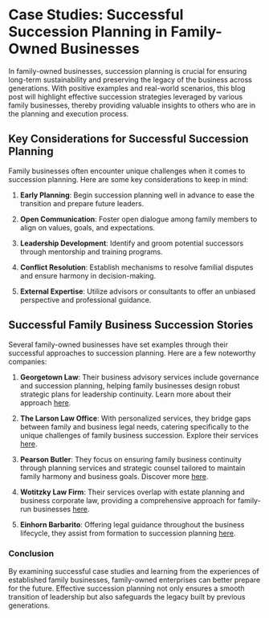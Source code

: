 # Case Studies: Successful Succession Planning in Family-Owned Businesses

In family-owned businesses, succession planning is crucial for ensuring long-term sustainability and preserving the legacy of the business across generations. With positive examples and real-world scenarios, this blog post will highlight effective succession strategies leveraged by various family businesses, thereby providing valuable insights to others who are in the planning and execution process.

## Key Considerations for Successful Succession Planning

Family businesses often encounter unique challenges when it comes to succession planning. Here are some key considerations to keep in mind:

1. **Early Planning**: Begin succession planning well in advance to ease the transition and prepare future leaders.
   
2. **Open Communication**: Foster open dialogue among family members to align on values, goals, and expectations.
   
3. **Leadership Development**: Identify and groom potential successors through mentorship and training programs.
   
4. **Conflict Resolution**: Establish mechanisms to resolve familial disputes and ensure harmony in decision-making.
   
5. **External Expertise**: Utilize advisors or consultants to offer an unbiased perspective and professional guidance.

## Successful Family Business Succession Stories

Several family-owned businesses have set examples through their successful approaches to succession planning. Here are a few noteworthy companies:

1. **Georgetown Law**: Their business advisory services include governance and succession planning, helping family businesses design robust strategic plans for leadership continuity. Learn more about their approach [here](/dir/georgetown_law).

2. **The Larson Law Office**: With personalized services, they bridge gaps between family and business legal needs, catering specifically to the unique challenges of family business succession. Explore their services [here](/dir/the_larson_law_office).

3. **Pearson Butler**: They focus on ensuring family business continuity through planning services and strategic counsel tailored to maintain family harmony and business goals. Discover more [here](/dir/pearson_butler).

4. **Wotitzky Law Firm**: Their services overlap with estate planning and business corporate law, providing a comprehensive approach for family-run businesses [here](/dir/wotitzky_law_firm).

5. **Einhorn Barbarito**: Offering legal guidance throughout the business lifecycle, they assist from formation to succession planning [here](/dir/einhorn_barbarito).

### Conclusion

By examining successful case studies and learning from the experiences of established family businesses, family-owned enterprises can better prepare for the future. Effective succession planning not only ensures a smooth transition of leadership but also safeguards the legacy built by previous generations.